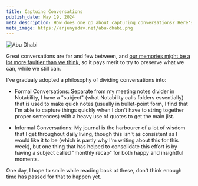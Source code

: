 ```yaml
---
title: Captuing Conversations
publish_date: May 19, 2024
meta_description: How does one go about capturing conversations? Here's my attempt at answering that question.
meta_image: https://arjunyadav.net/abu-dhabi.png
---
```


![Abu Dhabi](/abu-dhabi.png)

Great conversations are far and few between, and [our memories might be a lot more faultier than we think](https://pubmed.ncbi.nlm.nih.gov/28581302/), so it pays merit to try to preserve what we can, while we still can.

I've gradualy adopted a philosophy of dividing conversations into:

* Formal Conversations: Separate from my meeting notes divider in Notability, I have a "subject" (what Notability calls folders essentially) that is used to make quick notes (usually in bullet-point form, I find that I'm able to capture things quickly when I don't have to string together proper sentences) with a heavy use of quotes to get the main jist.

* Informal Conversations: My journal is the harbourer of a lot of wisdom that I get throughout daily living, though this isn't as consistent as I would like it to be (which is partly why I'm writing about this for this week), but one thing that has helped to consolidate this effort is by having a subject called "monthly recap" for both happy and insightful moments.

One day, I hope to smile while reading back at these, don't think enough time has passed for that to happen yet.